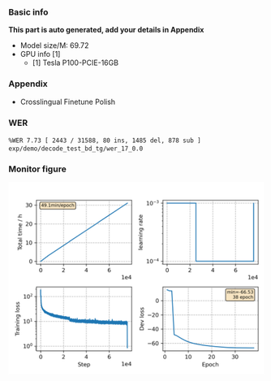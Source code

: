 ### Basic info

**This part is auto generated, add your details in Appendix**

* Model size/M: 69.72
* GPU info \[1\]
  * \[1\] Tesla P100-PCIE-16GB

### Appendix

* Crosslingual Finetune Polish

### WER
```
%WER 7.73 [ 2443 / 31588, 80 ins, 1485 del, 878 sub ] exp/demo/decode_test_bd_tg/wer_17_0.0
```

### Monitor figure
![monitor](./monitor.png)
